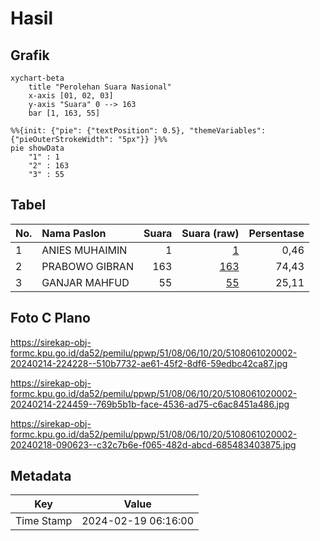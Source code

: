 # Hasil

## Grafik

```mermaid
xychart-beta
    title "Perolehan Suara Nasional"
    x-axis [01, 02, 03]
    y-axis "Suara" 0 --> 163
    bar [1, 163, 55]
```

```mermaid
%%{init: {"pie": {"textPosition": 0.5}, "themeVariables": {"pieOuterStrokeWidth": "5px"}} }%%
pie showData
    "1" : 1
    "2" : 163
    "3" : 55
```

## Tabel

| No. | Nama Paslon    | Suara | Suara (raw) | Persentase |
|:--- |:-------------- | -----:| -----------:| ----------:|
| 1   | ANIES MUHAIMIN | 1     | [1][p-1]    | 0,46       |
| 2   | PRABOWO GIBRAN | 163   | [163][p-2]  | 74,43      |
| 3   | GANJAR MAHFUD  | 55    | [55][p-3]   | 25,11      |


[p-1]: https://github.com/gigit-pemilu/pemilu-2024/blob/main/pilpres/hitung-suara/sub/51-bali/sub/08-buleleng/sub/06-buleleng/sub/1020-penarukan/sub/002-tps/sub/paslon-1.txt
[p-2]: https://github.com/gigit-pemilu/pemilu-2024/blob/main/pilpres/hitung-suara/sub/51-bali/sub/08-buleleng/sub/06-buleleng/sub/1020-penarukan/sub/002-tps/sub/paslon-2.txt
[p-3]: https://github.com/gigit-pemilu/pemilu-2024/blob/main/pilpres/hitung-suara/sub/51-bali/sub/08-buleleng/sub/06-buleleng/sub/1020-penarukan/sub/002-tps/sub/paslon-3.txt

## Foto C Plano

https://sirekap-obj-formc.kpu.go.id/da52/pemilu/ppwp/51/08/06/10/20/5108061020002-20240214-224228--510b7732-ae61-45f2-8df6-59edbc42ca87.jpg

https://sirekap-obj-formc.kpu.go.id/da52/pemilu/ppwp/51/08/06/10/20/5108061020002-20240214-224459--769b5b1b-face-4536-ad75-c6ac8451a486.jpg

https://sirekap-obj-formc.kpu.go.id/da52/pemilu/ppwp/51/08/06/10/20/5108061020002-20240218-090623--c32c7b6e-f065-482d-abcd-685483403875.jpg


## Metadata

| Key        | Value               |
| ---------- | ------------------- |
| Time Stamp | 2024-02-19 06:16:00 |



